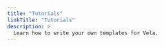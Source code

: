 ```yaml
---
title: "Tutorials"
linkTitle: "Tutorials"
description: >
  Learn how to write your own templates for Vela.
---
```

